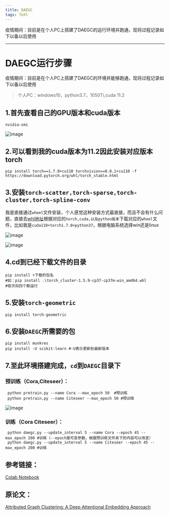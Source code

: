 ```yaml
---
title: DAEGC
tags: TeXt
---
```


疫情期间：目前是在个人PC上搭建了DAEGC的运行环境并跑通，现将过程记录如下以备以后使用

<!--more-->

---

# DAEGC运行步骤

疫情期间：目前是在个人PC上搭建了DAEGC的环境并能够跑通，现将过程记录如下以备以后使用

> 个人PC：windows10，python3.7，1050Ti,cuda 11.2

## 1.首先查看自己的GPU版本和cuda版本

```shell
nvidia-smi
```

![image](https://cdn.jsdelivr.net/gh/JLUVicent/picx_imagesaving@master/20211103/image.5kaj9p5erdc0.webp)

## 2.可以看到我的cuda版本为11.2因此安装对应版本torch

```shell
pip install torch==1.7.0+cu110 torchvision==0.8.1+cu110 -f https://download.pytorch.org/whl/torch_stable.html
```

## 3.安装`torch-scatter,torch-sparse,torch-cluster,torch-spline-conv`

我是直接通过`wheel`文件安装，个人感觉这种安装方式最直接，而且不会有什么问题，直接去[whl地址](https://pytorch-geometric.com/whl/)根据对应的`torch,cuda,以及python版本`下载对应的`wheel`文件，比如我是`cuda110+torch1.7.0+python37`，根据电脑系统选择win还是linux

![image](https://cdn.jsdelivr.net/gh/JLUVicent/picx_imagesaving@master/20211103/image.6yfrvieohxc0.webp)

![image](https://cdn.jsdelivr.net/gh/JLUVicent/picx_imagesaving@master/20211103/image.4nzdogbxaas0.webp)

## 4.cd到已经下载文件的目录

```shell
pip install +下载的包名
#如：pip install .\torch_cluster-1.5.9-cp37-cp37m-win_amd64.whl
#依次将四个都运行
```

## 5.安装`torch-geometric`

```shell
pip install torch-geometric
```

## 6.安装`DAEGC`所需要的包

```shell
pip install munkres
pip install -U scikit-learn #-U表示更新到最新版本
```

## 7.至此环境搭建完成，`cd`到`DAEGC`目录下

### 预训练（Cora,Citeseer）：

```shell
 python pretrain.py --name Cora --max_epoch 50  #预训练
 python pretrain.py --name Citeseer --max_epoch 50 #预训练
```

![image](https://cdn.jsdelivr.net/gh/JLUVicent/image-saving@master/20210731/image.639ryz1wezk0.webp)

### 训练（Cora Citeseer）：

```shell
 python daegc.py --update_interval 5 --name Cora --epoch 45 --max_epoch 200 #训练（--epoch是可变参数，根据预训练文件夹下的内容可以改变）
 python daegc.py --update_interval 5 --name Citeseer --epoch 45 --max_epoch 200 #训练
```

## 参考链接：

[Colab Notebook](https://colab.research.google.com/drive/1q2LBRiUqHgtyk2QMa3fy7kPZdbso8ilA?usp=sharing)

## 原论文：

 [Attributed Graph Clustering: A Deep Attentional Embedding Approach](https://www.ijcai.org/Proceedings/2019/0509.pdf)
